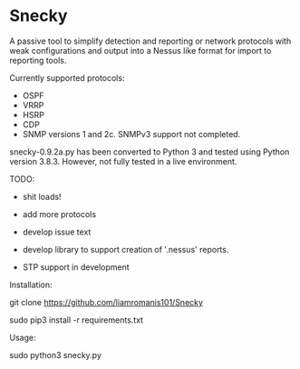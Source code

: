 # Snecky
A passive tool to simplify detection and reporting or network protocols with weak configurations and output into a Nessus like format for import to reporting tools. 

Currently supported protocols:

* OSPF
* VRRP
* HSRP
* CDP
* SNMP versions 1 and 2c. SNMPv3 support not completed. 


snecky-0.9.2a.py has been converted to Python 3 and tested using Python version 3.8.3. However, not fully tested in a live environment. 


TODO:

 * shit loads!
 
 * add more protocols
 
 * develop issue text
 
 * develop library to support creation of '.nessus' reports.
 
 * STP support in development
 
 
Installation:

git clone https://github.com/liamromanis101/Snecky
 
sudo pip3 install -r requirements.txt
 
 
Usage:
 
sudo python3 snecky.py
